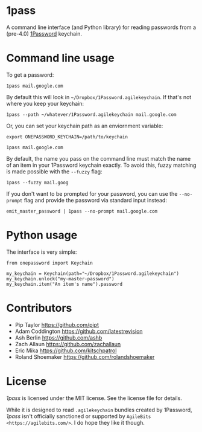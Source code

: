 1pass
=====

A command line interface (and Python library) for reading passwords from a
 (pre-4.0) [1Password](https://agilebits.com/onepassword) keychain.

Command line usage
==================

To get a password:

    1pass mail.google.com

By default this will look in ``~/Dropbox/1Password.agilekeychain``. If that's
not where you keep your keychain:

    1pass --path ~/whatever/1Password.agilekeychain mail.google.com

Or, you can set your keychain path as an enviornment variable:

    export ONEPASSWORD_KEYCHAIN=/path/to/keychain

    1pass mail.google.com

By default, the name you pass on the command line must match the name of an
item in your 1Password keychain exactly. To avoid this, fuzzy matching is
made possible with the ``--fuzzy`` flag:

    1pass --fuzzy mail.goog

If you don't want to be prompted for your password, you can use the
``--no-prompt`` flag and provide the password via standard input instead:

    emit_master_password | 1pass --no-prompt mail.google.com

Python usage
============

The interface is very simple:

    from onepassword import Keychain

    my_keychain = Keychain(path="~/Dropbox/1Password.agilekeychain")
    my_keychain.unlock("my-master-password")
    my_keychain.item("An item's name").password

Contributors
============

* Pip Taylor <https://github.com/pipt>
* Adam Coddington <https://github.com/latestrevision>
* Ash Berlin <https://github.com/ashb>
* Zach Allaun <https://github.com/zachallaun>
* Eric Mika <https://github.com/kitschpatrol>
* Roland Shoemaker <https://github.com/rolandshoemaker>

License
=======

*1pass* is licensed under the MIT license. See the license file for details.

While it is designed to read ``.agilekeychain`` bundles created by 1Password,
*1pass* isn't officially sanctioned or supported by
`AgileBits <https://agilebits.com/>`. I do hope they like it though.
